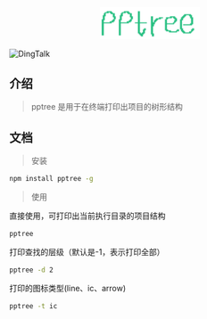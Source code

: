 

<p align="center">
    <img width="180" src="./assets/pptree.png" alt="logo">
</p>

![DingTalk](https://img.shields.io/static/v1?label=Github&message=pptree&color=green)
<!-- ![StaticBadge](https://img.shields.io/badge/label=) -->


## 介绍

> pptree 是用于在终端打印出项目的树形结构

## 文档

> 安装
```bash
npm install pptree -g
```

> 使用

直接使用，可打印出当前执行目录的项目结构
```bash
pptree
```

打印查找的层级（默认是-1，表示打印全部）
```bash
pptree -d 2 
```

打印的图标类型(line、ic、arrow)
```bash
pptree -t ic
```
